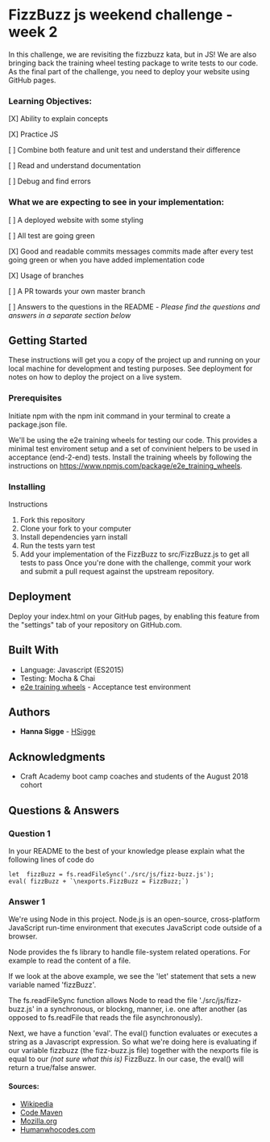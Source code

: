 # FizzBuzz js weekend challenge - week 2

In this challenge, we are revisiting the fizzbuzz kata, but in JS! We are also bringing back the training wheel testing package to write tests to our code. As the final part of the challenge, you need to deploy your website using GitHub pages.

### Learning Objectives: 

[X] Ability to explain concepts

[X] Practice JS

[ ] Combine both feature and unit test and understand their difference

[ ] Read and understand documentation

[ ] Debug and find errors

### What we are expecting to see in your implementation: 

[ ] A deployed website with some styling

[ ] All test are going green

[X] Good and readable commits messages commits made after every test going green or when you have added implementation code

[X] Usage of branches

[ ] A PR towards your own master branch

[ ] Answers to the questions in the README - *Please find the questions and answers in a separate section below*

## Getting Started

These instructions will get you a copy of the project up and running on your local machine for development and testing purposes. See deployment for notes on how to deploy the project on a live system.

### Prerequisites

Initiate npm with the npm init command in your terminal to create a package.json file. 

We'll be using the e2e training wheels for testing our code. This provides a minimal test enviroment setup and a set of convinient helpers to be used in acceptance (end-2-end) tests. Install the training wheels by following the instructions on https://www.npmjs.com/package/e2e_training_wheels. 

### Installing

Instructions

1. Fork this repository
2. Clone your fork to your computer
3. Install dependencies yarn install
4. Run the tests yarn test
5. Add your implementation of the FizzBuzz to src/FizzBuzz.js to get all tests to pass
Once you're done with the challenge, commit your work and submit a pull request against the upstream repository.

<!---
## Running the tests

Explain how to run the automated tests for this system

### Break down into end to end tests

Explain what these tests test and why

```
Give an example
```

### And coding style tests

Explain what these tests test and why

```
Give an example
```
--->

## Deployment

Deploy your index.html on your GitHub pages, by enabling this feature from the "settings" tab of your repository on GitHub.com. 

## Built With

* Language: Javascript (ES2015)
* Testing: Mocha & Chai
* [e2e training wheels](https://www.npmjs.com/package/e2e_training_wheels) - Acceptance test environment

## Authors

* **Hanna Sigge** - [HSigge](https://github.com/hsigge)

## Acknowledgments

* Craft Academy boot camp coaches and students of the August 2018 cohort

## Questions &amp; Answers
### Question 1
In your README to the best of your knowledge please explain what the following lines of code do

```
let  fizzBuzz = fs.readFileSync('./src/js/fizz-buzz.js');
eval( fizzBuzz + `\nexports.FizzBuzz = FizzBuzz;`)
```
### Answer 1
We're using Node in this project. Node.js is an open-source, cross-platform JavaScript run-time environment that executes JavaScript code outside of a browser.  

Node provides the fs library to handle file-system related operations. For example to read the content of a file. 

If we look at the above example, we see the 'let' statement that sets a new variable named 'fizzBuzz'. 

The fs.readFileSync function allows Node to read the file './src/js/fizz-buzz.js' in a synchronous, or blockng, manner, i.e. one after another (as opposed to fs.readFile that reads the file asynchronously). 

Next, we have a function 'eval'. The eval() function evaluates or executes a string as a Javascript expression. So what we're doing here is evaluating if our variable fizzbuzz (the fizz-buzz.js file) together with the nexports file is equal to our *(not sure what this is)* FizzBuzz. In our case, the eval() will return a true/false answer. 

#### Sources: 
* [Wikipedia](https://en.wikipedia.org/wiki/Node.js)
* [Code Maven](https://code-maven.com/reading-a-file-with-nodejs)
* [Mozilla.org](https://developer.mozilla.org/en-US/docs/Web/JavaScript/Reference/Global_Objects/eval)
* [Humanwhocodes.com](https://humanwhocodes.com/blog/2013/06/25/eval-isnt-evil-just-misunderstood/)


<!---
### Question 1

### Answer 1

#### Sources: 
* []()
--->